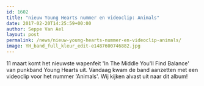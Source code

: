 ```yaml
---
id: 1602
title: "nieuw Young Hearts nummer en videoclip: Animals"
date: 2017-02-20T14:25:59+00:00
author: Seppe Van Ael
layout: post
permalink: /news/nieuw-young-hearts-nummer-en-videoclip-animals/
image: YH_band_full_kleur_edit-e1487600746882.jpg
---
```

11 maart komt het nieuwste wapenfeit 'In The Middle You'll Find Balance' van punkband Young Hearts uit. Vandaag kwam de band aanzetten met een videoclip voor het nummer 'Animals'. Wij kijken alvast uit naar dit album!

&nbsp;